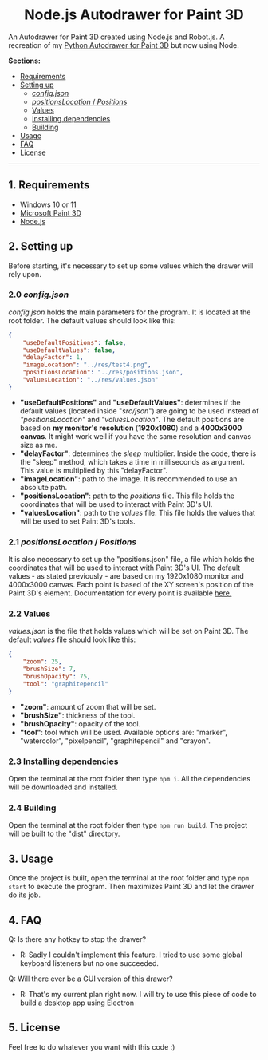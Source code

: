 <h1 align="center">Node.js Autodrawer for Paint 3D</h1>

An Autodrawer for Paint 3D created using Node.js and Robot.js. A recreation of my [Python Autodrawer for Paint 3D](https://github.com/FelipeFlohr/python-autodrawer) but now using Node.

**Sections:**
- [Requirements](#1-requirements)
- [Setting up](#2-setting-up)
    - [*config.json*](#20-configjson)
    - [*positionsLocation* / *Positions*](#21-positionslocation--positions)
    - [Values](#22-values)
    - [Installing dependencies](#23-installing-dependencies)
    - [Building](#24-building)
- [Usage](#3-usage)
- [FAQ](#4-faq)
- [License](#5-license)
---
## 1. Requirements
- Windows 10 or 11
- [Microsoft Paint 3D](https://www.microsoft.com/en-us/p/paint-3d/9nblggh5fv99)
- [Node.js](https://nodejs.org/en/)

## 2. Setting up
Before starting, it's necessary to set up some values which the drawer will rely upon.

### 2.0 *config.json*
*config.json* holds the main parameters for the program. It is located at the root folder. The default values should look like this:
```json
{
    "useDefaultPositions": false,
    "useDefaultValues": false,
    "delayFactor": 1,
    "imageLocation": "../res/test4.png",
    "positionsLocation": "../res/positions.json",
    "valuesLocation": "../res/values.json"
}
```
- **"useDefaultPositions"** and **"useDefaultValues"**: determines if the default values (located inside "*src/json*") are going to be used instead of *"positionsLocation"* and *"valuesLocation"*. The default positions are based on **my monitor's resolution** (**1920x1080**) and a **4000x3000 canvas**. It might work well if you have the same resolution and canvas size as me.
- **"delayFactor"**: determines the *sleep* multiplier. Inside the code, there is the "sleep" method, which takes a time in milliseconds as argument. This value is multiplied by this "delayFactor".
- **"imageLocation"**: path to the image. It is recommended to use an absolute path.
- **"positionsLocation"**: path to the *positions* file. This file holds the coordinates that will be used to interact with Paint 3D's UI.
- **"valuesLocation"**: path to the *values* file. This file holds the values that will be used to set Paint 3D's tools.

### 2.1 *positionsLocation* / *Positions*
It is also necessary to set up the "positions.json" file, a file which holds the coordinates that will be used to interact with Paint 3D's UI. The default values - as stated previously - are based on my 1920x1080 monitor and 4000x3000 canvas. Each point is based of the XY screen's position of the Paint 3D's element. Documentation for every point is available [here.](./readme/positions.md)

### 2.2 Values
*values.json* is the file that holds values which will be set on Paint 3D. The default *values* file should look like this:
```json
{
    "zoom": 25,
    "brushSize": 7,
    "brushOpacity": 75,
    "tool": "graphitepencil"
}
```
- **"zoom"**: amount of zoom that will be set.
- **"brushSize"**: thickness of the tool.
- **"brushOpacity"**: opacity of the tool.
- **"tool"**: tool which will be used.  Available options are: "marker", "watercolor", "pixelpencil", "graphitepencil" and "crayon".

### 2.3 Installing dependencies
Open the terminal at the root folder then type `npm i`. All the dependencies will be downloaded and installed.

### 2.4 Building
Open the terminal at the root folder then type `npm run build`. The project will be built to the "dist" directory.

## 3. Usage
Once the project is built, open the terminal at the root folder and type `npm start` to execute the program. Then maximizes Paint 3D and let the drawer do its job.

## 4. FAQ
Q: Is there any hotkey to stop the drawer?
- R: Sadly I couldn't implement this feature. I tried to use some global keyboard listeners but no one succeeded.

Q: Will there ever be a GUI version of this drawer?
- R: That's my current plan right now. I will try to use this piece of code to build a desktop app using Electron

## 5. License
Feel free to do whatever you want with this code :)